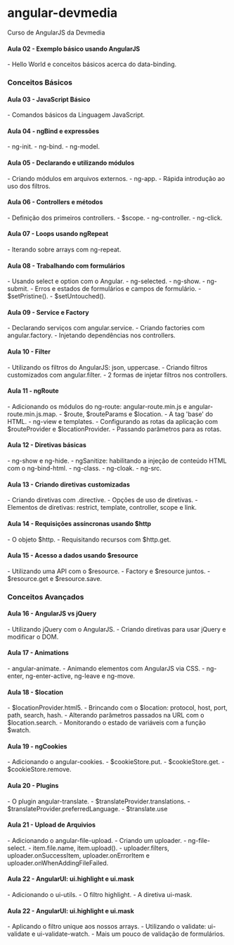 # angular-devmedia
Curso de AngularJS da Devmedia

<h4>Aula 02 - Exemplo básico usando AngularJS</h4>
- Hello World e conceitos básicos acerca do data-binding.

<h3>Conceitos Básicos</h3>
<h4>Aula 03 - JavaScript Básico</h4>
- Comandos básicos da Linguagem JavaScript.

<h4>Aula 04 - ngBind e expressões</h4>
- ng-init.
- ng-bind.
- ng-model.

<h4>Aula 05 - Declarando e utilizando módulos</h4>
- Criando módulos em arquivos externos.
- ng-app.
- Rápida introdução ao uso dos filtros.

<h4>Aula 06 - Controllers e métodos</h4>
- Definição dos primeiros controllers.
- $scope.
- ng-controller.
- ng-click.

<h4>Aula 07 - Loops usando ngRepeat</h4>
- Iterando sobre arrays com ng-repeat.

<h4>Aula 08 - Trabalhando com formulários</h4>
- Usando select e option com o Angular.
- ng-selected.
- ng-show.
- ng-submit.
- Erros e estados de formulários e campos de formulário.
- $setPristine().
- $setUntouched().

<h4>Aula 09 - Service e Factory</h4>
- Declarando serviços com angular.service.
- Criando factories com angular.factory.
- Injetando dependências nos controllers.

<h4>Aula 10 - Filter</h4>
- Utilizando os filtros do AngularJS: json, uppercase.
- Criando filtros customizados com angular.filter.
- 2 formas de injetar filtros nos controllers.

<h4>Aula 11 - ngRoute</h4>
- Adicionando os módulos do ng-route: angular-route.min.js e angular-route.min.js.map.
- $route, $routeParams e $location.
- A tag 'base' do HTML.
- ng-view e templates.
- Configurando as rotas da aplicação com $routeProvider e $locationProvider.
- Passando parâmetros para as rotas.

<h4>Aula 12 - Diretivas básicas</h4>
- ng-show e ng-hide.
- ngSanitize: habilitando a injeção de conteúdo HTML com o ng-bind-html.
- ng-class.
- ng-cloak.
- ng-src.

<h4>Aula 13 - Criando diretivas customizadas</h4>
- Criando diretivas com .directive.
- Opções de uso de diretivas.
- Elementos de diretivas: restrict, template, controller, scope e link.

<h4>Aula 14 - Requisições assíncronas usando $http</h4>
- O objeto $http.
- Requisitando recursos com $http.get.

<h4>Aula 15 - Acesso a dados usando $resource</h4>
- Utilizando uma API com o $resource.
- Factory e $resource juntos.
- $resource.get e $resource.save.

<h3>Conceitos Avançados</h3>
<h4>Aula 16 - AngularJS vs jQuery</h4>
- Utilizando jQuery com o AngularJS.
- Criando diretivas para usar jQuery e modificar o DOM.

<h4>Aula 17 - Animations</h4>
- angular-animate.
- Animando elementos com AngularJS via CSS.
- ng-enter, ng-enter-active, ng-leave e ng-move.

<h4>Aula 18 - $location</h4>
- $locationProvider.html5.
- Brincando com o $location: protocol, host, port, path, search, hash.
- Alterando parâmetros passados na URL com o $location.search.
- Monitorando o estado de variáveis com a função $watch.

<h4>Aula 19 - ngCookies</h4>
- Adicionando o angular-cookies.
- $cookieStore.put.
- $cookieStore.get.
- $cookieStore.remove.

<h4>Aula 20 - Plugins</h4>
- O plugin angular-translate.
- $translateProvider.translations.
- $translateProvider.preferredLanguage.
- $translate.use

<h4>Aula 21 - Upload de Arquivios</h4>
- Adicionando o angular-file-upload.
- Criando um uploader.
- ng-file-select.
- item.file.name, item.upload().
- uploader.filters, uploader.onSuccessItem, uploader.onErrorItem e uploader.onWhenAddingFileFailed.

<h4>Aula 22 - AngularUI: ui.highlight e ui.mask</h4>
- Adicionando o ui-utils.
- O filtro highlight.
- A diretiva ui-mask.

<h4>Aula 22 - AngularUI: ui.highlight e ui.mask</h4>
- Aplicando o filtro unique aos nossos arrays.
- Utilizando o validate: ui-validate e ui-validate-watch.
- Mais um pouco de validação de formulários.
